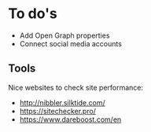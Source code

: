 # To do's

- Add Open Graph properties
- Connect social media accounts

## Tools

Nice websites to check site performance:

- http://nibbler.silktide.com/
- https://sitechecker.pro/
- https://www.dareboost.com/en

